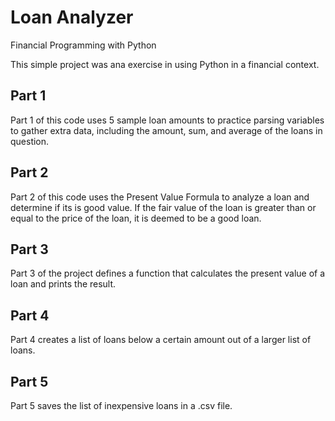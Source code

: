 # Loan Analyzer
Financial Programming with Python

This simple project was ana exercise in using Python in a financial context.
## Part 1

Part 1 of this code uses 5 sample loan amounts to practice parsing variables to gather extra data, including the amount, sum, and average of the loans in question.

## Part 2

Part 2 of this code uses the Present Value Formula to analyze a loan and determine if its is good value.
If the fair value of the loan is greater than or equal to the price of the loan, it is deemed to be a good loan.

## Part 3

Part 3 of the project defines a function that calculates the present value of a loan and prints the result.

## Part 4

Part 4 creates a list of loans below a certain amount out of a larger list of loans.

## Part 5

Part 5 saves the list of inexpensive loans in a .csv file.

